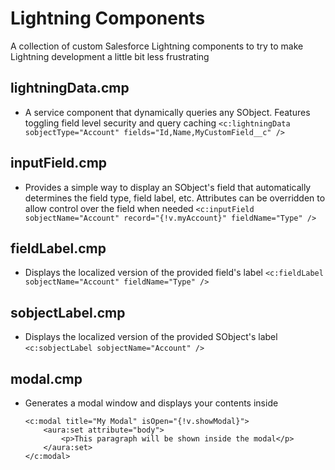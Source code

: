 # Lightning Components
A collection of custom Salesforce Lightning components to try to make Lightning development a little bit less frustrating

## lightningData.cmp
* A service component that dynamically queries any SObject. Features toggling field level security and query caching
    `<c:lightningData sobjectType="Account" fields="Id,Name,MyCustomField__c" />`

## inputField.cmp
* Provides a simple way to display an SObject's field that automatically determines the field type, field label, etc. Attributes can be overridden to allow control over the field when needed
    `<c:inputField sobjectName="Account" record="{!v.myAccount}" fieldName="Type" />`

## fieldLabel.cmp
* Displays the localized version of the provided field's label
    `<c:fieldLabel sobjectName="Account" fieldName="Type" />`
## sobjectLabel.cmp
* Displays the localized version of the provided SObject's label
    `<c:sobjectLabel sobjectName="Account" />`

## modal.cmp
* Generates a modal window and displays your contents inside
    ```
    <c:modal title="My Modal" isOpen="{!v.showModal}">
        <aura:set attribute="body">
            <p>This paragraph will be shown inside the modal</p>
        </aura:set>
    </c:modal>
    ```